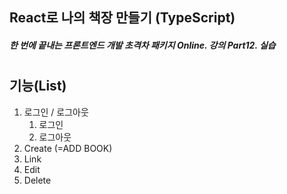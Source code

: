 ## React로 나의 책장 만들기 (TypeScript)
##### 한 번에 끝내는 프론트엔드 개발 초격차 패키지 Online. 강의 Part12. 실습
#
## 기능(List)
1. 로그인 / 로그아웃
    1. 로그인
    2. 로그아웃
2. Create (=ADD BOOK)
3. Link
4. Edit
5. Delete